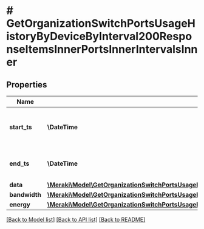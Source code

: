 # # GetOrganizationSwitchPortsUsageHistoryByDeviceByInterval200ResponseItemsInnerPortsInnerIntervalsInner

## Properties

Name | Type | Description | Notes
------------ | ------------- | ------------- | -------------
**start_ts** | **\DateTime** | The starting timestamp of the given interval. | [optional]
**end_ts** | **\DateTime** | The end timestamp of the given interval. | [optional]
**data** | [**\Meraki\Model\GetOrganizationSwitchPortsUsageHistoryByDeviceByInterval200ResponseItemsInnerPortsInnerIntervalsInnerData**](GetOrganizationSwitchPortsUsageHistoryByDeviceByInterval200ResponseItemsInnerPortsInnerIntervalsInnerData.md) |  | [optional]
**bandwidth** | [**\Meraki\Model\GetOrganizationSwitchPortsUsageHistoryByDeviceByInterval200ResponseItemsInnerPortsInnerIntervalsInnerBandwidth**](GetOrganizationSwitchPortsUsageHistoryByDeviceByInterval200ResponseItemsInnerPortsInnerIntervalsInnerBandwidth.md) |  | [optional]
**energy** | [**\Meraki\Model\GetOrganizationSwitchPortsUsageHistoryByDeviceByInterval200ResponseItemsInnerPortsInnerIntervalsInnerEnergy**](GetOrganizationSwitchPortsUsageHistoryByDeviceByInterval200ResponseItemsInnerPortsInnerIntervalsInnerEnergy.md) |  | [optional]

[[Back to Model list]](../../README.md#models) [[Back to API list]](../../README.md#endpoints) [[Back to README]](../../README.md)
